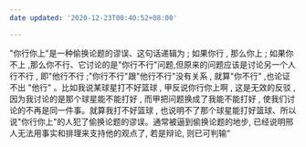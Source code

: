 ```yaml
---
date updated: '2020-12-23T00:40:52+08:00'

---
```


"你行你上"是一种偷换论题的谬误、这句话递辑为 ; 如果你行 , 那么你上 ; 如果你不上 ,那么你不行、它讨论的是"你行不行"问题,但原来的问题应该是讨论另一个人行不行 , 即"他行不行 ;"你行不行"跟"他行不行"没有关系 , 就算"你不行" ,也论证不出 "他行" 。比如我说某球星打不好篮球 , 甲反说你行你上啊 , 这是无效的反驳 , 因为我讨论的是那个球星能不能打好 , 而甲把问题换成了我能不能打好 , 使我们讨论的不再是同一件事。就算我打不好篮球 , 也说明不了那个球星能打好篮球、所以说"你行你上"的人犯了偷换论题的谬误。通常被逼到偷换论题的地步, 已经说明邢人无法用事实和排理来支持他的观点了, 若是辩论, 则已可判输“
